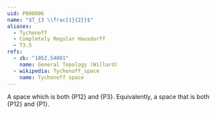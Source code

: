 ```yaml
---
uid: P000006
name: "$T_{3 \\frac{1}{2}}$"
aliases:
  - Tychonoff
  - Completely Regular Hausdorff
  - T3.5
refs:
  - zb: "1052.54001"
    name: General Topology (Willard)
  - wikipedia: Tychonoff_space
    name: Tychonoff space
---
```


A space which is both {P12} and {P3}. 
Equivalently, a space that is both {P12} and {P1}.
